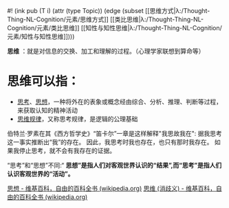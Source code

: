 #! (ink pub (T i) (attr (type Topic)) (edge (subset [[思维方式|λ:/Thought-Thing-NL-Cognition/元素/思维方式]] [[类比思维|λ:/Thought-Thing-NL-Cognition/元素/类比思维]] [[知性与知性思维|λ:/Thought-Thing-NL-Cognition/元素/知性与知性思维]])))

 **思维** ：就是对信息的交换、加工和理解的过程。（心理学家联想到算命等）
# 思维可以指：

-   [思考](https://zh.wikipedia.org/wiki/%E6%80%9D%E8%80%83 "思考")、[思想](https://zh.wikipedia.org/wiki/%E6%80%9D%E6%83%B3 "思想")，一种将外在的表象或概念经由综合、分析、推理、判断等过程，来获取认知的精神活动
-   [思维规律](https://zh.wikipedia.org/wiki/%E6%80%9D%E7%BB%B4%E8%A7%84%E5%BE%8B "思维规律")，又称思考规律，是逻辑的公理基础



伯特兰·罗素在其《西方哲学史》“笛卡尔”一章是这样解释"我思故我在": 据我思考这一事实推断出“我”的存在。 因此，我思考时我也存在，也只有那时我存在。 如果我停止思考，就不会有我存在的证据。


“思考”和“思想”不同:“ **思想”是指人们对客观世界认识的“结果”,而“思考”是指人们认识客观世界的“活动”。** 

[思想 - 维基百科，自由的百科全书 (wikipedia.org)](https://zh.wikipedia.org/wiki/%E6%80%9D%E6%83%B3)
[思维 (消歧义) - 维基百科，自由的百科全书 (wikipedia.org)](https://zh.wikipedia.org/wiki/%E6%80%9D%E7%B6%AD_(%E6%B6%88%E6%AD%A7%E7%BE%A9))


